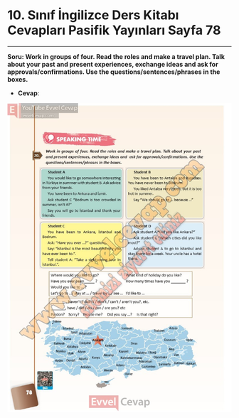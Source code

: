 # 10. Sınıf İngilizce Ders Kitabı Cevapları Pasifik Yayınları Sayfa 78

---

**Soru: Work in groups of four. Read the roles and make a travel plan. Talk about your past and present experiences, exchange ideas and ask for approvals/confirmations. Use the questions/sentences/phrases in the boxes.**

-   **Cevap**:

![Image 1](./image_1.jpg)